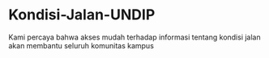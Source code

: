 # Kondisi-Jalan-UNDIP
Kami percaya bahwa akses mudah terhadap informasi tentang kondisi jalan akan membantu seluruh komunitas kampus
